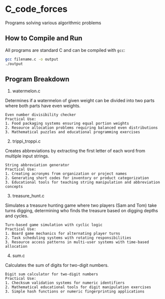 # C_code_forces
Programs solving various algorithmic problems

## **How to Compile and Run**  
All programs are standard C and can be compiled with `gcc`:  
```bash
gcc filename.c -o output  
./output
```
## Program Breakdown

1. watermelon.c
   
Determines if a watermelon of given weight can be divided into two parts where both parts have even weights.
```
Even number divisibility checker
Practical Use:
1. Food packaging systems ensuring equal portion weights
2. Resource allocation problems requiring balanced even distributions
3. Mathematical puzzles and educational programming exercises
```

2. trippi_troppi.c
   
Creates abbreviations by extracting the first letter of each word from multiple input strings.
```
String abbreviation generator
Practical Use:
1. Creating acronyms from organization or project names
2. Generating short codes for inventory or product categorization
3. Educational tools for teaching string manipulation and abbreviation concepts
```
3. treasure_hunt.c
   
Simulates a treasure hunting game where two players (Sam and Tom) take turns digging, determining who finds the treasure based on digging depths and cycles.
```
Turn-based game simulation with cyclic logic
Practical Use:
1. Board game mechanics for alternating player turns
2. Task scheduling systems with rotating responsibilities
3. Resource access patterns in multi-user systems with time-based allocation
```
4. sum.c
   
Calculates the sum of digits for two-digit numbers.
```
Digit sum calculator for two-digit numbers
Practical Use:
1. Checksum validation systems for numeric identifiers
2. Mathematical educational tools for digit manipulation exercises
3. Simple hash functions or numeric fingerprinting applications
```
